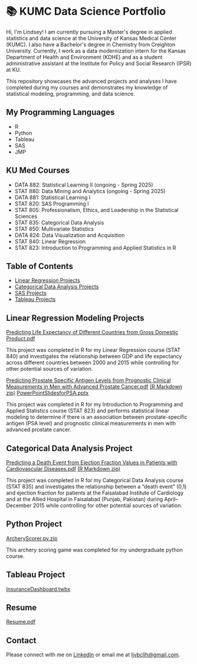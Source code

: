 # 📚 KUMC Data Science Portfolio

Hi, I'm Lindsey! I am currently pursuing a Master's degree in applied statistics and data science at the University of Kansas Medical Center (KUMC). I also have a Bachelor's degree in Chemistry from Creighton University. Currently, I work as a data modernization intern for the Kansas Department of Health and Environment (KDHE) and as a student administrative assistant at the Institute for Policy and Social Research (IPSR) at KU. 

This repository showcases the advanced projects and analyses I have completed during my courses and demonstrates my knowledge of statistical modeling, programming, and data science. 

## My Programming Languages ##
- R
- Python
- Tableau
- SAS
- JMP


## KU Med Courses ##
- DATA 882: Statistical Learning II (ongoing - Spring 2025)
- STAT 880: Data Mining and Analytics (ongoing - Spring 2025) 
- DATA 881: Statistical Learning I 
- STAT 820: SAS Programming I 
- STAT 805: Professionalism, Ethics, and Leadership in the Statistical Sciences 
- STAT 835: Categorical Data Analysis 
- STAT 850: Multivariate Statistics 
- DATA 824: Data Visualization and Acquisition
- STAT 840: Linear Regression
- STAT 823: Introduction to Programming and Applied Statistics in R 

## Table of Contents ## 
- [Linear Regression Projects](#linear-regression-project)
- [Categorical Data Analysis Projects](#categorical-data-analysis-project)
- [SAS Projects](#sas-project)
- [Tableau Projects](#tableau-project)




## Linear Regression Modeling Projects ## 
[Predicting Life Expectancy of Different Countries from Gross Domestic Product.pdf](https://github.com/user-attachments/files/18525467/Predicting.Life.Expectancy.of.Different.Countries.from.Gross.Domestic.Product.pdf)

This project was completed in R for my Linear Regression course (STAT 840) and investigates the relationship between GDP and life expectancy across different countries between 2000 and 2015 while controlling for other potential sources of variation. 

[Predicting Prostate Specific Antigen Levels from Prognostic Clinical Measurements in Men with Advanced Prostate Cancer.pdf](https://github.com/user-attachments/assets/4aaf3e50-7f1c-4b74-a215-51f7569179c9)
[(R Markdown zip)](https://github.com/user-attachments/files/18524985/Final.Rmd.zip)
[PowerPointSlidesforPSA.pptx](https://github.com/user-attachments/files/18526051/PSAFinal.pptx)


This project was completed in R for my Introduction to Programming and Applied Statistics course (STAT 823) and performs statistical linear modeling to determine if there is an association between prostate-specific antigen (PSA level) and prognostic clinical measurements in men with advanced prostate cancer. 


## Categorical Data Analysis Project ## 
[Predicting a Death Event from Ejection Fraction Values in Patients with Cardiovascular Diseases.pdf](https://github.com/user-attachments/files/18525565/FINALpdf.pdf)
[(R Markdown zip)](https://github.com/user-attachments/files/18525574/MyFinal.Rmd.zip)

This project was completed in R for my Categorical Data Analysis course (STAT 835) and investigates the relationship between a “death event” (0,1) and ejection fraction for patients at the Faisalabad Institute of Cardiology and at the Allied Hospital in Faisalabad (Punjab, Pakistan) during April–December 2015 while controlling for other potential sources of variation.

## Python Project ##
[ArcheryScorer.py.zip](https://github.com/user-attachments/files/18525980/ArcheryScorer.py.zip)

This archery scoring game was completed for my undergraduate python course. 

## Tableau Project ##
[InsuranceDashboard.twbx](https://github.com/lindseyh251/KUMedPortfolio/blob/main/InsuranceDashboard.twbx)

## Resume ## 

[Resume.pdf](https://github.com/lindseyh251/KUMedPortfolio/blob/main//Lindsey.Hornberger.2025.pdf)

## Contact ##
Please connect with me on [LinkedIn](https://www.linkedin.com/in/lindsey-hornberger/)
or email me at ljvbcllh@gmail.com. 
